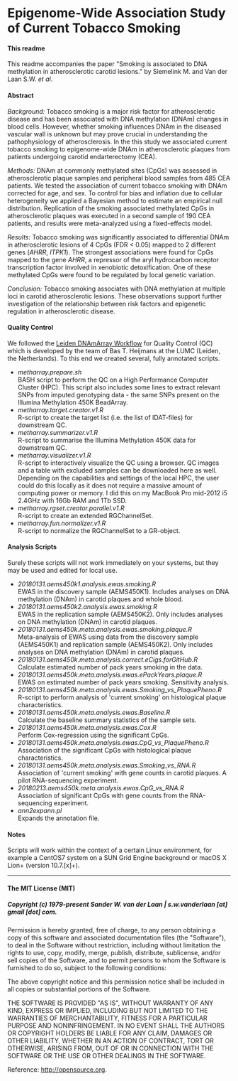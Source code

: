 Epigenome-Wide Association Study of Current Tobacco Smoking
===========================================================

#### This readme
This readme accompanies the paper "Smoking is associated to DNA methylation in atherosclerotic carotid lesions." by Siemelink M. and Van der Laan S.W. *et al*.

#### Abstract
*Background:* Tobacco smoking is a major risk factor for atherosclerotic disease and has been associated with DNA methylation (DNAm) changes in blood cells. However, whether smoking influences DNAm in the diseased vascular wall is unknown but may prove crucial in understanding the pathophysiology of atherosclerosis. In the this study we associated current tobacco smoking to epigenome-wide DNAm in atherosclerotic plaques from patients undergoing carotid endarterectomy (CEA).

*Methods:* DNAm at commonly methylated sites (CpGs) was assessed in atherosclerotic plaque samples and peripheral blood samples from 485 CEA patients. We tested the association of current tobacco smoking with DNAm corrected for age, and sex. To control for bias and inflation due to cellular heterogeneity we applied a Bayesian method to estimate an empirical null distribution. Replication of the smoking associated methylated CpGs in atherosclerotic plaques was executed in a second sample of 190 CEA patients, and results were meta-analyzed using a fixed-effects model.

*Results:* Tobacco smoking was significantly associated to differential DNAm in atherosclerotic lesions of 4 CpGs (FDR < 0.05) mapped to 2 different genes (*AHRR*, *ITPK1*). The strongest associations were found for CpGs mapped to the gene *AHRR*, a repressor of the aryl hydrocarbon receptor transcription factor involved in xenobiotic detoxification. One of these methylated CpGs were found to be regulated by local genetic variation.

*Conclusion:* Tobacco smoking associates with DNA methylation at multiple loci in carotid atherosclerotic lesions. These observations support further investigation of the relationship between risk factors and epigenetic regulation in atherosclerotic disease.


#### Quality Control
We followed the [Leiden DNAmArray Workflow](https://github.com/molepi/DNAmArray) for Quality Control (QC) which is developed by the team of Bas T. Heijmans at the LUMC (Leiden, the Netherlands). To this end we created several, fully annotated scripts.

- *metharray.prepare.sh*</br>
BASH script to perform the QC on a High Performance Computer Cluster (HPC). This script also includes some lines to extract relevant SNPs from imputed genotyping data - the same SNPs present on the Illumina Methylation 450K BeadArray.
- *metharray.target.creator.v1.R*</br>
R-script to create the target list (i.e. the list of IDAT-files) for downstream QC.
- *metharray.summarizer.v1.R*</br>
R-script to summarise the Illumina Methylation 450K data for downstream QC.
- *metharray.visualizer.v1.R*</br>
R-script to interactively visualize the QC using a browser. QC images and a table with excluded samples can be downloaded here as well. Depending on the capabilities and settings of the local HPC, the user could do this locally as it does not require a massive amount of computing power or memory. I did this on my MacBook Pro mid-2012 i5 2.4GHz with 16Gb RAM and 1Tb SSD.
- *metharray.rgset.creator.parallel.v1.R*</br>
R-script to create an extended RGChannelSet.
- *metharray.fun.normalizer.v1.R*</br>
R-script to normalize the RGChannelSet to a GR-object.


#### Analysis Scripts
Surely these scripts will not work immediately on your systems, but they may be used and edited for local use.
 
- *20180131.aems450k1.analysis.ewas.smoking.R*</br>
EWAS in the discovery sample (AEMS450K1). Includes analyses on DNA methylation (DNAm) in carotid plaques and whole blood.
- *20180131.aems450k2.analysis.ewas.smoking.R*</br>
EWAS in the replication sample (AEMS450K2). Only includes analyses on DNA methylation (DNAm) in carotid plaques.
- *20180131.aems450k.meta.analysis.ewas.smoking.plaque.R*</br>
Meta-analysis of EWAS using data from the discovery sample (AEMS450K1) and replication sample (AEMS450K2). Only includes analyses on DNA methylation (DNAm) in carotid plaques.
- *20180131.aems450k.meta.analysis.correct.eCigs.forGitHub.R*</br>
Calculate estimated number of pack years smoking in the data.
- *20180131.aems450k.meta.analysis.ewas.ePackYears.plaque.R*</br>
EWAS on estimated number of pack years smoking. Sensitivity analysis.
- *20180131.aems450k.meta.analysis.ewas.Smoking_vs_PlaquePheno.R*</br>
R-script to perform analysis of 'current smoking' on histological plaque characteristics.
- *20180131.aems450k.meta.analysis.ewas.Baseline.R*</br>
Calculate the baseline summary statistics of the sample sets.
- *20180131.aems450k.meta.analysis.ewas.Cox.R*</br>
Perform Cox-regression using the significant CpGs.
- *20180131.aems450k.meta.analysis.ewas.CpG_vs_PlaquePheno.R*</br>
Association of the significant CpGs with histological plaque characteristics.
- *20180131.aems450k.meta.analysis.ewas.Smoking_vs_RNA.R*</br>
Association of 'current smoking' with gene counts in carotid plaques. A pilot RNA-sequencing experiment.
- *20180213.aems450k.meta.analysis.ewas.CpG_vs_RNA.R*</br>
Association of significant CpGs with gene counts from the RNA-sequencing experiment. 
- *ann2expann.pl*</br>
Expands the annotation file.

#### Notes
Scripts will work within the context of a certain Linux environment, for example a CentOS7 system on a SUN Grid Engine background or macOS X Lion+ (version 10.7.[x]+). 


--------------

#### The MIT License (MIT)
##### Copyright (c) 1979-present Sander W. van der Laan | s.w.vanderlaan [at] gmail [dot] com.

Permission is hereby granted, free of charge, to any person obtaining a copy of this software and associated documentation files (the "Software"), to deal in the Software without restriction, including without limitation the rights to use, copy, modify, merge, publish, distribute, sublicense, and/or sell copies of the Software, and to permit persons to whom the Software is furnished to do so, subject to the following conditions:   

The above copyright notice and this permission notice shall be included in all copies or substantial portions of the Software.

THE SOFTWARE IS PROVIDED "AS IS", WITHOUT WARRANTY OF ANY KIND, EXPRESS OR IMPLIED, INCLUDING BUT NOT LIMITED TO THE WARRANTIES OF MERCHANTABILITY, FITNESS FOR A PARTICULAR PURPOSE AND NONINFRINGEMENT. IN NO EVENT SHALL THE AUTHORS OR COPYRIGHT HOLDERS BE LIABLE FOR ANY CLAIM, DAMAGES OR OTHER LIABILITY, WHETHER IN AN ACTION OF CONTRACT, TORT OR OTHERWISE, ARISING FROM, OUT OF OR IN CONNECTION WITH THE SOFTWARE OR THE USE OR OTHER DEALINGS IN THE SOFTWARE.

Reference: http://opensource.org.
